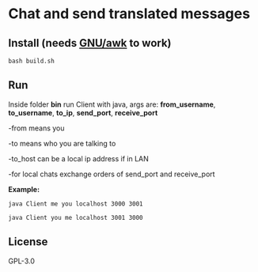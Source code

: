# Chat and send translated messages

## Install (needs [GNU/awk](https://www.gnu.org/software/gawk/) to work)

`bash build.sh`

## Run

Inside folder **bin** run Client with java, args are: **from_username**, **to_username**, **to_ip**, **send_port**, **receive_port**

-from means you

-to means who you are talking to

-to_host can be a local ip address if in LAN

-for local chats exchange orders of send_port and receive_port

**Example:**

`java Client me you localhost 3000 3001`


`java Client you me localhost 3001 3000`

## License

GPL-3.0

